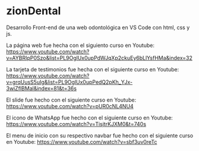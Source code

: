 # zionDental
Desarrollo Front-end de una web odontológica en VS Code con html, css y js. 

La página web fue hecha con el siguiento curso en Youtube:
https://www.youtube.com/watch?v=AYBRIpP0Szo&list=PL9OglUx0upPdWJqXp2ckuEy6bLlYsfHMa&index=32

La tarjeta de testimonios fue hecha con el siguiente curso en Youtube:
https://www.youtube.com/watch?v=grqUusS5uIg&list=PL9OglUx0upPedQ2pKh_YJx-3wiZflBMal&index=81&t=36s

El slide fue hecho con el siguiente curso en Youtube:
https://www.youtube.com/watch?v=pUR0cNL4NU4

El icono de WhatsApp fue hecho con el siguiente curso en Youtube:
https://www.youtube.com/watch?v=TisjtrKJXM0&t=740s

El menu de inicio con su respectivo navbar fue hecho con el siguiente curso en Youtube:
https://www.youtube.com/watch?v=sbf3uv0reTc
